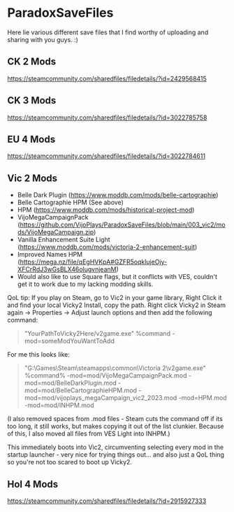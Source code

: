 # ParadoxSaveFiles

Here lie various different save files that I find worthy of uploading and sharing with you guys. :)

## CK 2 Mods

https://steamcommunity.com/sharedfiles/filedetails/?id=2429568415

## CK 3 Mods

https://steamcommunity.com/sharedfiles/filedetails/?id=3022785758

## EU 4 Mods

https://steamcommunity.com/sharedfiles/filedetails/?id=3022784611

## Vic 2 Mods

- Belle Dark Plugin (https://www.moddb.com/mods/belle-cartographie)
- Belle Cartographie HPM (See above)
- HPM (https://www.moddb.com/mods/historical-project-mod)
- VijoMegaCampaignPack (https://github.com/VijoPlays/ParadoxSaveFiles/blob/main/003_vic2/mods/VijoMegaCampaign.zip)
- Vanilla Enhancement Suite Light (https://www.moddb.com/mods/victoria-2-enhancement-suit)
- Improved Names HPM (https://mega.nz/file/qEgHVKpA#GZFR5oqklujeOjy-XFCrRdJ3wGsBLX46olugvnjeanM)
- Would also like to use Square flags, but it conflicts with VES, couldn't get it to work due to my lacking modding skills.

QoL tip: If you play on Steam, go to Vic2 in your game library, Right Click it and find your local Vicky2 Install, copy the path. Right click Vicky2 in Steam again -> Properties -> Adjust launch options and then add the following command:

> "YourPathToVicky2Here/v2game.exe" %command -mod=someModYouWantToAdd

For me this looks like:
> "G:\Games\Steam\steamapps\common\Victoria 2\v2game.exe" %command% -mod=mod/VijoMegaCampaignPack.mod -mod=mod/BelleDarkPlugin.mod -mod=mod/BelleCartographieHPM.mod -mod=mod/vijoplays_megaCampaign_vic2_2023.mod -mod=HPM.mod -mod=mod/INHPM.mod

(I also removed spaces from .mod files - Steam cuts the command off if its too long, it still works, but makes copying it out of the list clunkier. Because of this, I also moved all files from VES Light into INHPM.)

This immediately boots into Vic2, circumventing selecting every mod in the startup launcher - very nice for trying things out... and also just a QoL thing so you're not too scared to boot up Vicky2.

## HoI 4 Mods

https://steamcommunity.com/sharedfiles/filedetails/?id=2915927333
